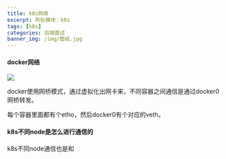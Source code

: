 ```yaml
---
title: k8s网络
excerpt: 所在模块：k8s
tags: [k8s]
categories: 后端面试
banner_img: /img/壁纸.jpg
---
```


#### docker网络

![](https://tva1.sinaimg.cn/large/e6c9d24ely1h50depznptj20s50e13zh.jpg)

docker使用网桥模式，通过虚拟化出网卡来，不同容器之间通信是通过docker0网桥转发。

每个容器里面都有个etho，然后docker0有个对应的veth。

#### k8s不同node是怎么进行通信的

k8s不同node通信也是和
